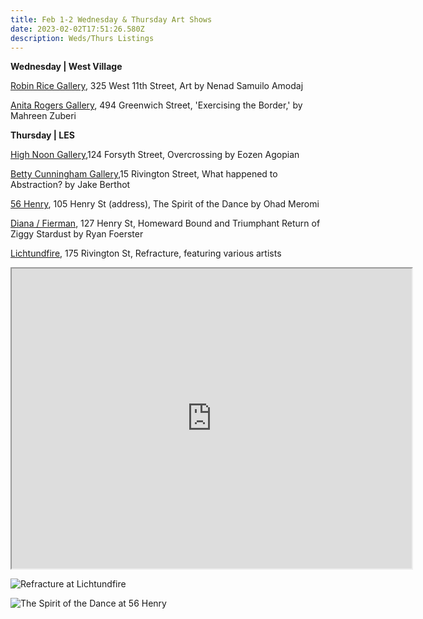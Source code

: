 ```yaml
---
title: Feb 1-2 Wednesday & Thursday Art Shows
date: 2023-02-02T17:51:26.580Z
description: Weds/Thurs Listings
---
```

**W﻿ednesday | West Village**

[Robin Rice Gallery](https://robinricegallery.com/), 325 West 11th Street, Art by Nenad Samuilo Amodaj

[Anita Rogers Gallery](https://www.anitarogersgallery.com/exhibitions), 494 Greenwich Street, 'Exercising the Border,' by Mahreen Zuberi



**T﻿hursday | LES**

[High Noon Gallery](https://www.highnoongallery.com/overcrossing),124 Forsyth Street, Overcrossing by Eozen Agopian

[Betty Cunningham Gallery](http://www.bettycuninghamgallery.com/exhibitions),15 Rivington Street, What happened to Abstraction? by Jake Berthot

[56 Henry](https://56henry.nyc/exhibitions/the-spirit-of-the-dance/), 105 Henry St (address), The Spirit of the Dance by Ohad Meromi

[Diana / Fierman](https://www.diananewyork.com/), 127 Henry St, Homeward Bound and Triumphant Return of Ziggy Stardust by Ryan Foerster

[Lichtundfire](https://www.facebook.com/events/3296923993900855), 175 Rivington St, Refracture, featuring various artists 

<iframe src="https://www.google.com/maps/d/u/3/embed?mid=1dDpUYxFG-z3gHBDGDZuKdS3rghdO3MQ&ehbc=2E312F" width="640" height="480"></iframe>

![](/images/020223l.jpg "Refracture at Lichtundfire")

![](/images/02022356.jpg "The Spirit of the Dance at 56 Henry")